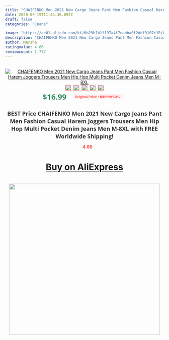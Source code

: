 ```yaml
---
title: "CHAIFENKO Men 2021 New Cargo Jeans Pant Men Fashion Casual Harem Joggers Trousers Men Hip Hop Multi Pocket Denim Jeans Men M-8XL"
date: 2020-09-19T11:44:36.892Z
draft: false
categories: "Jeans"

image: "https://ae01.alicdn.com/kf/Hb29b1b1f197a4f7eabba0f2ddf3107c1P/CHAIFENKO-Men-2021-New-Cargo-Jeans-Pant-Men-Fashion-Casual-Harem-Joggers-Trousers-Men-Hip-Hop.jpg"
description: "CHAIFENKO Men 2021 New Cargo Jeans Pant Men Fashion Casual Harem Joggers Trousers Men Hip Hop Multi Pocket Denim Jeans Men M-8XL"
author: Marsha
ratingvalue: 4.66
reviewcount: 1.777
---
```

<br>
<div style="text-align: center;">
<a href="https://s.click.aliexpress.com/e/_ACOdWl" target="_blank" rel="nofollow noopener noreferrer"><img alt="CHAIFENKO Men 2021 New Cargo Jeans Pant Men Fashion Casual Harem Joggers Trousers Men Hip Hop Multi Pocket Denim Jeans Men M-8XL" class="magnifier-image" src="https://ae01.alicdn.com/kf/Hb29b1b1f197a4f7eabba0f2ddf3107c1P/CHAIFENKO-Men-2021-New-Cargo-Jeans-Pant-Men-Fashion-Casual-Harem-Joggers-Trousers-Men-Hip-Hop.jpg_640x640.jpg">
<br>
<img style="border:1px solid salmon" src="https://ae01.alicdn.com/kf/Hb29b1b1f197a4f7eabba0f2ddf3107c1P/CHAIFENKO-Men-2021-New-Cargo-Jeans-Pant-Men-Fashion-Casual-Harem-Joggers-Trousers-Men-Hip-Hop.jpg_120x120.jpg">&nbsp;&nbsp;<img style="border:1px solid salmon" src="https://ae01.alicdn.com/kf/Hc4645f5afba14316b3a973ffdf50b1e9V/CHAIFENKO-Men-2021-New-Cargo-Jeans-Pant-Men-Fashion-Casual-Harem-Joggers-Trousers-Men-Hip-Hop.jpg_120x120.jpg">&nbsp;&nbsp;<img style="border:1px solid salmon" src="https://ae01.alicdn.com/kf/H90048112cb434ebfbc449fa1b64bee8ep/CHAIFENKO-Men-2021-New-Cargo-Jeans-Pant-Men-Fashion-Casual-Harem-Joggers-Trousers-Men-Hip-Hop.jpg_120x120.jpg">&nbsp;&nbsp;<img style="border:1px solid salmon" src="https://ae01.alicdn.com/kf/H0eae8f650b2e44e586cfc77cb8ffb6fcb/CHAIFENKO-Men-2021-New-Cargo-Jeans-Pant-Men-Fashion-Casual-Harem-Joggers-Trousers-Men-Hip-Hop.jpg_120x120.jpg">&nbsp;&nbsp;<img style="border:1px solid salmon" src="https://ae01.alicdn.com/kf/H7e946e6cfbc64ba382db0e7d656f6e1cW/CHAIFENKO-Men-2021-New-Cargo-Jeans-Pant-Men-Fashion-Casual-Harem-Joggers-Trousers-Men-Hip-Hop.jpg_120x120.jpg"></a></div><br0>
<div style="text-align: center;"><span style="background-color: white; border: 0px; box-sizing: border-box; color: seagreen; display: inline-block; font-family: &quot;open sans&quot; , &quot;arial&quot; , &quot;helvetica&quot; , sans-serif , &quot;heiti&quot;; font-size: 24px; font-stretch: inherit; font-weight: 700; line-height: inherit; margin: 0px 10px 0px 0px; padding: 0px; vertical-align: middle;">$16.99 </span>
<span style="background: rgb(255 , 241 , 241); border-radius: 3px; border: 0px; box-sizing: border-box; color: #ff4747; display: inline-block; font-family: inherit; font-size: 12px; font-stretch: inherit; font-style: inherit; font-variant: inherit; font-weight: 600; line-height: inherit; margin: 0px; padding: 2px 5px; transform: scale(0.9); vertical-align: middle;">Original Price : <b style="text-decoration: line-through;">$33.98 </b> 50%&nbsp;&nbsp;</span></div>
<h1 style="color: #333333; display: inline-block; font-family: &quot;open sans&quot; , &quot;arial&quot; , &quot;helvetica&quot; , sans-serif , &quot;heiti&quot;; font-size: 18px; font-stretch: inherit; font-weight: 700; text-align: center;">BEST Price CHAIFENKO Men 2021 New Cargo Jeans Pant Men Fashion Casual Harem Joggers Trousers Men Hip Hop Multi Pocket Denim Jeans Men M-8XL with FREE Worldwide Shipping!</h1>
<div style="color: #ff4747; text-align: center;">
<img src="https://4.bp.blogspot.com/-M0ZcTcb-5uY/XleCXlxnR4I/AAAAAAAAAEc/OrjgMkXV1oMQFaCRZj5HQwOCBcu3w1FegCPcBGAYYCw/s1600/star.png" style="height: 15px;">&nbsp;<b>4.66</b></div>
<div class="button_cont" align="center"><a class="buynow_a" href="https://s.click.aliexpress.com/e/_ACOdWl" target="_blank" rel="nofollow noopener noreferrer"><H1>Buy on AliExpress</H1></a></div><br>
<div class="separator" style="clear: both; text-align: center;">
<img src="https://lh3.googleusercontent.com/-pTy5HemUv9M/XlePHvY0dAI/AAAAAAAAAE4/0nX5iRUoIWY8eMW9Dpxeirr157OZliDIgCLcBGAsYHQ/s1600/badge.gif" width="480">
</div>
